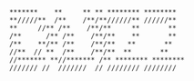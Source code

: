                 *******    **     ** ** ******** ********
                **/////**  /**    /**/**//////** //////**
                **     //** /**    /**/**     **       **
                /**      /** /**    /**/**    **       **
                /**    **/** /**    /**/**   **       **
                //**  // **  /**    /**/**  **       **
                //******* **//******* /** ******** ********
                /////// //  ///////  // //////// ////////
